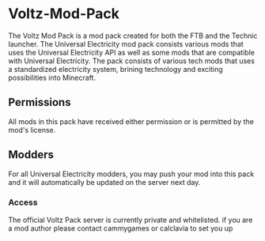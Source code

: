 Voltz-Mod-Pack
==============

The Voltz Mod Pack is a mod pack created for both the FTB and the Technic launcher. The Universal Electricity mod pack consists various mods that uses the Universal Electricity API as well as some mods that are compatible with Universal Electricity. The pack consists of various tech mods that uses a standardized electricity system, brining technology and exciting possibilities into Minecraft.

## Permissions
All mods in this pack have received either permission or is permitted by the mod's license.

## Modders
For all Universal Electricity modders, you may push your mod into this pack and it will automatically be updated on the server next day.

### Access
The official Voltz Pack server is currently private and whitelisted. if you are a mod author please contact cammygames or calclavia to set you up

